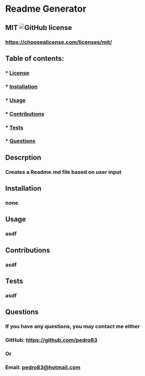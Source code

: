 # Readme Generator 
    
## MIT ![GitHub license](https://img.shields.io/aur/license/professional-readme-generator) 
### https://choosealicense.com/licenses/mit/
    
## Table of contents: 
### * [License](#license) 
### * [Installation](#instalacion)
### * [Usage](#usage)
### * [Contributions](#contributions)
### * [Tests](#tests)
### * [Questions](#questions)
    
## Descrption 
### Creates a Readme.md file based on user input
    
## Installation 
### none
    
## Usage 
### asdf
    
## Contributions 
### asdf
    
## Tests 
### asdf
    
## Questions 
### If you have any questions, you may contact me either 
### GitHub: https://github.com/pedro83 
### Or 
### Email: pedro83@hotmail.com
